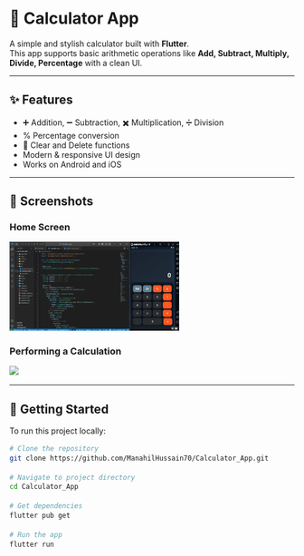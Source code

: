 # 📱 Calculator App

A simple and stylish calculator built with **Flutter**.  
This app supports basic arithmetic operations like **Add, Subtract, Multiply, Divide, Percentage** with a clean UI.

---

## ✨ Features
- ➕ Addition, ➖ Subtraction, ✖️ Multiplication, ➗ Division
- % Percentage conversion
- 🧹 Clear and Delete functions
- Modern & responsive UI design
- Works on Android and iOS

---

## 📸 Screenshots

### Home Screen
<img src="screenshots/calculator_app.png" width="300">

### Performing a Calculation
<img src="screenshots/calculator.png" width="300">



---

## 🚀 Getting Started

To run this project locally:

```bash
# Clone the repository
git clone https://github.com/ManahilHussain70/Calculator_App.git

# Navigate to project directory
cd Calculator_App

# Get dependencies
flutter pub get

# Run the app
flutter run

